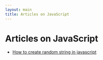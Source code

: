 ```yaml
---
layout: main
title: Articles on JavaScript
---
```


# Articles on JavaScript

- [How to create random string in javascript](/tutorial/js/how-to-creare-random-string-in-javascript)